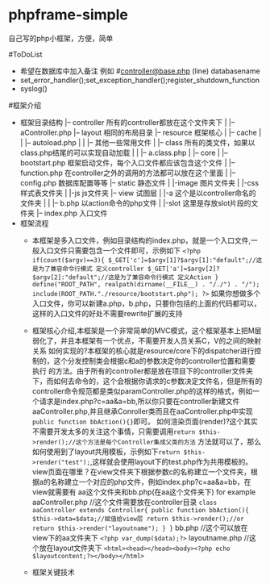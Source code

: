 phpframe-simple
===============

自己写的php小框架，方便，简单

#ToDoList
 * 希望在数据库中加入备注 例如 #controller@base.php (line) databasename
 * set_error_handler();set_exception_handler();register_shutdown_function
 * syslog()

#框架介绍
 * 框架目录结构
    |– controller 所有的controller都放在这个文件夹下
    | |– aController.php
    |– layout 相同的布局目录
    |– resource   框架核心
    | |– cache
    | | |– autoload.php
    | | |– 其他一些常用文件
    | |– class   所有的类文件，如果以class.php结尾的可以实现自动加载
    | | |– a.class.php
    | |– core
    | |– bootstart.php 框架启动文件，每个入口文件都应该包含这个文件
    | |– function.php  在controller之外的调用的方法都可以放在这个里面
    | |– config.php    数据库配置等等
    |– static   静态文件
    | |-image   图片文件夹
    | |-css     样式表文件夹
    | |-js      js文件夹
    |– view     试图层
    | |-a    这个是以controller命名的文件夹
    | | |– b.php   以action命令的php文件
    | |-slot  这里是存放slot片段的文件夹
    |– index.php 入口文件
 * 框架流程
   * 本框架是多入口文件，例如目录结构的index.php，就是一个入口文件,一般入口文件只需要包含一个文件即可，示例如下
   `<?php
        if(count($argv)==3){
            $_GET['c']=$argv[1]?$argv[1]:"default";//这是为了兼容命令行模式 定义controller
            $_GET['a']=$argv[2]?$argv[2]:"default";//这是为了兼容命令行模式 定义Action
        }
        define("ROOT_PATH", realpath(dirname(__FILE__) . "/./") . "/");
        include(ROOT_PATH."./resource/bootstart.php");
   ?>`
 如果你想做多个入口文件，你可以新建a.php，b.php，只要你包括的上面的代码都可以，这样的入口文件的好处不需要rewrite扩展的支持

   * 框架核心介绍,本框架是一个非常简单的MVC模式，这个框架基本上把M层弱化了，并且本框架有一个优点，不需要开发人员关系C，V的之间的映射关系
     如何实现的?本框架的核心就是resource/core下的dispatcher进行控制的，这个分发控制类会根据c和a的参数决定你的controller位置和需要执行
     的方法。由于所有的controller都是放在项目下的controller文件夹下，而如何去命令的，这个会根据你请求的c参数决定文件名，但是所有的
     controller命令规范都是类似paramController.php的这样的格式，例如一个请求是index.php?c=aa&a=bb,所以你只要在controller新建文件
     aaController.php,并且继承Conroller类而且在aaController.php中实现`public function bbAction(){}`即可。
     如何渲染页面(render)?这个其实不需要开发太多的关注这个事情，只需要调用`return $this->render();//这个方法是每个Controller集成父类的方法`
     方法就可以了，那么如何使用到了layout共用模板，示例如下`return $this->render("test");`,这样就会使用layout下的test.php作为共用模板的。
     view页面在哪里？在view文件夹下根据参数c的名称建立一个文件夹，根据a的名称建立一个对应的php文件，例如index.php?c=aa&a=bb，在view就需要有
     aa这个文件夹和bb.php(在aa这个文件夹下)
     for example
        aaController.php //这个文件需要放在controller目录
          `class aaController extends Controller{
                public function bbAction(){
                     $this->data=$data;//赋值给view层
                     return $this->render();//or return $this->render("layoutname");
                }
           }`
        bb.php //这个可以放在view下的aa文件夹下
           `<?php var_dump($data);?>`
        layoutname.php //这个放在layout文件夹下
            `<html><head></head><body><?php echo $layoutcontent;?></body></html>`
   * 框架关键技术

